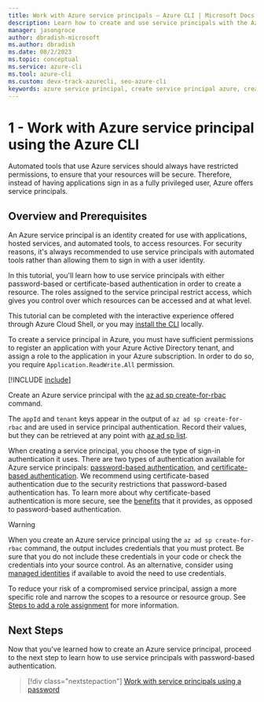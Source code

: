 ```yaml
---
title: Work with Azure service principals – Azure CLI | Microsoft Docs
description: Learn how to create and use service principals with the Azure CLI. Use service principals to gain control over which Azure resources can be accessed.
manager: jasongroce
author: dbradish-microsoft
ms.author: dbradish
ms.date: 08/2/2023
ms.topic: conceptual
ms.service: azure-cli
ms.tool: azure-cli
ms.custom: devx-track-azurecli, seo-azure-cli
keywords: azure service principal, create service principal azure, create service principal azure cli
---
```

# 1 - Work with Azure service principal using the Azure CLI

Automated tools that use Azure services should always have restricted permissions, to ensure that your resources will be secure. Therefore, instead of having applications sign in as a fully privileged user, Azure offers service principals.

## Overview and Prerequisites 

An Azure service principal is an identity created for use with applications, hosted services, and automated tools, to access resources. For security reasons, it's always recommended to use service principals with automated tools rather than allowing them to sign in with a user identity.

In this tutorial, you'll learn how to use service principals with either password-based or certificate-based authentication in order to create a resource. The roles assigned to the service principal restrict access, which gives you control over which resources can be accessed and at what level.

This tutorial can be completed with the interactive experience offered through Azure Cloud Shell, or you may [install the CLI](install-azure-cli.md)
locally.

To create a service principal in Azure, you must have sufficient permissions to register an application with your Azure Active Directory tenant, and assign a role to the application in your Azure subscription. In order to do so, you require `Application.ReadWrite.All` permission.

[!INCLUDE [include](~/articles/reusable-content/azure-cli/azure-cli-prepare-your-environment.md)]

Create an Azure service principal with the [az ad sp create-for-rbac](/cli/azure/ad/sp#az_ad_sp_create_for_rbac) command.

The `appId` and `tenant` keys appear in the output of `az ad sp create-for-rbac` and are used in service principal authentication. Record their values, but they can be retrieved at any point with [az ad sp list](/cli/azure/ad/sp#az-ad-sp-list).

When creating a service principal, you choose the type of sign-in authentication it uses. There are two types of authentication available for Azure service principals: [password-based authentication](./azure-cli-sp-tutorial-4.md), and [certificate-based authentication](./azure-cli-sp-tutorial-5.md). We recommend using certificate-based authentication due to the security restrictions that password-based authentication has. To learn more about why certificate-based authentication is more secure, see the [benefits](/azure/active-directory/authentication/) that it provides, as opposed to password-based authentication.

> [!WARNING]
> When you create an Azure service principal using the `az ad sp create-for-rbac` command, the output includes credentials that you must protect. Be sure that you do not include these credentials in your code or check the credentials into your source control. As an alternative, consider using [managed identities](/azure/active-directory/managed-identities-azure-resources/overview) if available to avoid the need to use credentials.
>
> To reduce your risk of a compromised service principal, assign a more specific role and narrow the scopes to a resource or resource group. See [Steps to add a role assignment](/azure/role-based-access-control/role-assignments-steps) for more information.


## Next Steps

Now that you've learned how to create an Azure service principal, proceed to the next step to learn how to use service principals with password-based authentication.

> [!div class="nextstepaction"]
> [Work with service principals using a password](./azure-cli-sp-tutorial-2.md)
